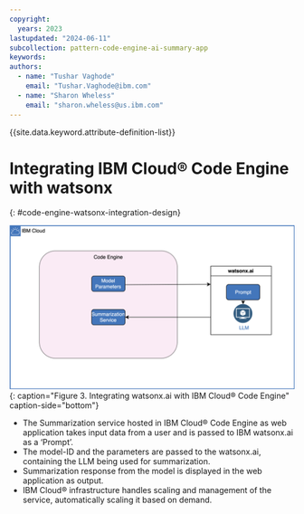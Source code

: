 ```yaml
---
copyright:
  years: 2023
lastupdated: "2024-06-11"
subcollection: pattern-code-engine-ai-summary-app
keywords:
authors:
  - name: "Tushar Vaghode"
    email: "Tushar.Vaghode@ibm.com"
  - name: "Sharon Wheless"
    email: "sharon.wheless@us.ibm.com"
---
```


{{site.data.keyword.attribute-definition-list}}

# Integrating IBM Cloud® Code Engine with watsonx
{: #code-engine-watsonx-integration-design}

![Diagram showing integration with watsonx.ai](images/watsonx-codeengine-integration-diagram.svg){: caption="Figure 3. Integrating watsonx.ai with IBM Cloud® Code Engine" caption-side="bottom"}

* The Summarization service hosted in IBM Cloud® Code Engine as web application takes input data from a user and is passed to IBM watsonx.ai as a ‘Prompt’.
* The model-ID and the parameters are passed to the watsonx.ai, containing the LLM being used for summarization.
* Summarization response from the model is displayed in the web application as output.
* IBM Cloud® infrastructure handles scaling and management of the service, automatically scaling it based on demand.
